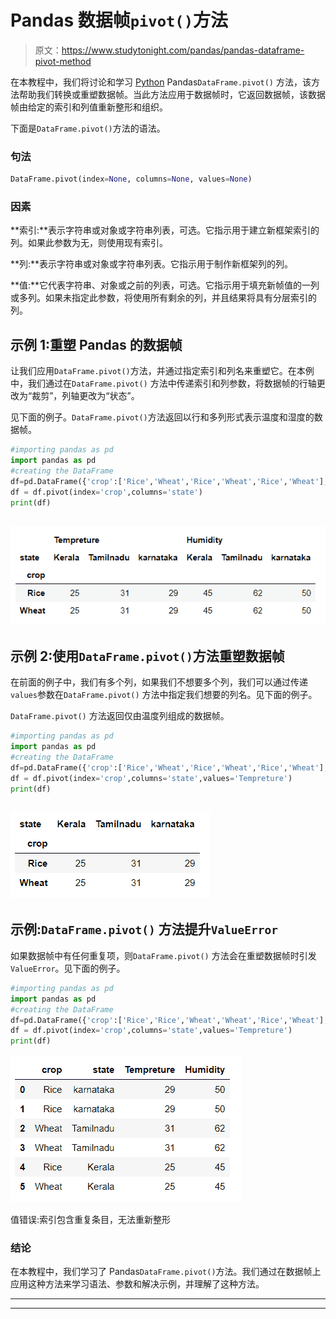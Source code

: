 # Pandas 数据帧`pivot()`方法

> 原文：<https://www.studytonight.com/pandas/pandas-dataframe-pivot-method>

在本教程中，我们将讨论和学习 [Python](https://www.studytonight.com/python/getting-started-with-python) Pandas`DataFrame.pivot()` 方法，该方法帮助我们转换或重塑数据帧。当此方法应用于数据帧时，它返回数据帧，该数据帧由给定的索引和列值重新整形和组织。

下面是`DataFrame.pivot()`方法的语法。

### 句法

```py
DataFrame.pivot(index=None, columns=None, values=None)
```

### 因素

**索引:**表示字符串或对象或字符串列表，可选。它指示用于建立新框架索引的列。如果此参数为无，则使用现有索引。

**列:**表示字符串或对象或字符串列表。它指示用于制作新框架列的列。

**值:**它代表字符串、对象或之前的列表，可选。它指示用于填充新帧值的一列或多列。如果未指定此参数，将使用所有剩余的列，并且结果将具有分层索引的列。

## 示例 1:重塑 Pandas 的数据帧

让我们应用`DataFrame.pivot()`方法，并通过指定索引和列名来重塑它。在本例中，我们通过在`DataFrame.pivot()` 方法中传递索引和列参数，将数据帧的行轴更改为“裁剪”，列轴更改为“状态”。

见下面的例子。`DataFrame.pivot()`方法返回以行和多列形式表示温度和湿度的数据帧。

```py
#importing pandas as pd
import pandas as pd
#creating the DataFrame
df=pd.DataFrame({'crop':['Rice','Wheat','Rice','Wheat','Rice','Wheat'],'state':['karnataka','karnataka','Tamilnadu','Tamilnadu','Kerala','Kerala'],'Tempreture':[29,29,31,31,25,25],'Humidity':[50,50,62,62,45,45]})
df = df.pivot(index='crop',columns='state')
print(df)
```

## ![](img/954b6d61db783483843cbd89c55ee9fd.png)

## 示例 2:使用`DataFrame.pivot()`方法重塑数据帧

在前面的例子中，我们有多个列，如果我们不想要多个列，我们可以通过传递`values`参数在`DataFrame.pivot()` 方法中指定我们想要的列名。见下面的例子。

`DataFrame.pivot()` 方法返回仅由温度列组成的数据帧。

```py
#importing pandas as pd
import pandas as pd
#creating the DataFrame
df=pd.DataFrame({'crop':['Rice','Wheat','Rice','Wheat','Rice','Wheat'],'state':['karnataka','karnataka','Tamilnadu','Tamilnadu','Kerala','Kerala'],'Tempreture':[29,29,31,31,25,25],'Humidity':[50,50,62,62,45,45]})
df = df.pivot(index='crop',columns='state',values='Tempreture')
print(df)
```

## ![](img/97b6116ddf90d575d5990b7f9bd21243.png)

## 示例:`DataFrame.pivot()` 方法提升`ValueError`

如果数据帧中有任何重复项，则`DataFrame.pivot()` 方法会在重塑数据帧时引发`ValueError`。见下面的例子。

```py
#importing pandas as pd
import pandas as pd
#creating the DataFrame
df=pd.DataFrame({'crop':['Rice','Rice','Wheat','Wheat','Rice','Wheat'],'state':['karnataka','karnataka','Tamilnadu','Tamilnadu','Kerala','Kerala'],'Tempreture':[29,29,31,31,25,25],'Humidity':[50,50,62,62,45,45]})
df = df.pivot(index='crop',columns='state',values='Tempreture')
print(df)
```

![](img/60a3bcece42910c07c6ed1134116c5eb.png)

值错误:索引包含重复条目，无法重新整形

### 结论

在本教程中，我们学习了 Pandas`DataFrame.pivot()`方法。我们通过在数据帧上应用这种方法来学习语法、参数和解决示例，并理解了这种方法。

* * *

* * *